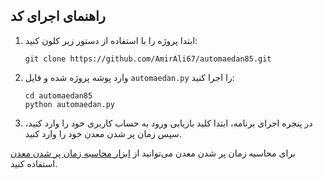 
## راهنمای اجرای کد

1. ابتدا پروژه را با استفاده از دستور زیر کلون کنید:

   ```shell
   git clone https://github.com/AmirAli67/automaedan85.git
   ```

2. وارد پوشه پروژه شده و فایل `automaedan.py` را اجرا کنید:

   ```shell
   cd automaedan85
   python automaedan.py
   ```

3. در پنجره اجرای برنامه، ابتدا کلید بازیابی ورود به حساب کاربری خود را وارد کنید، سپس زمان پر شدن معدن خود را وارد کنید.

برای محاسبه زمان پر شدن معدن می‌توانید از [ابزار محاسبه زمان پر شدن معدن](https://github.com/AmirAli67/automaedan85/blob/main/Maedan) استفاده کنید.
